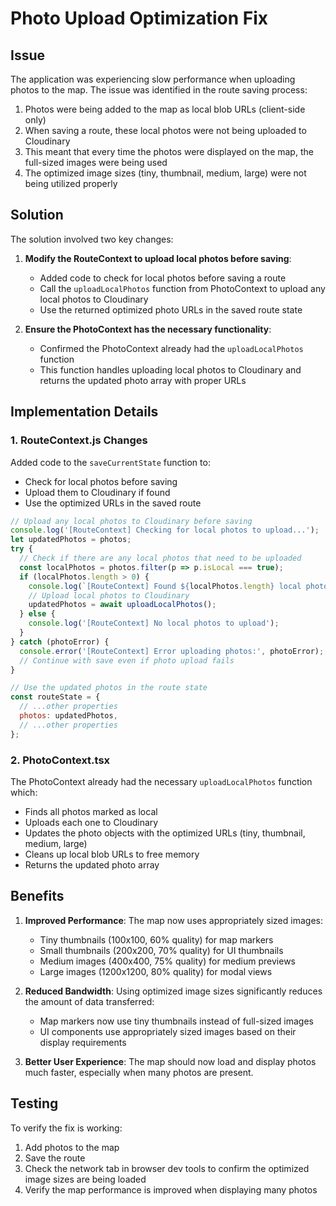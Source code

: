 # Photo Upload Optimization Fix

## Issue

The application was experiencing slow performance when uploading photos to the map. The issue was identified in the route saving process:

1. Photos were being added to the map as local blob URLs (client-side only)
2. When saving a route, these local photos were not being uploaded to Cloudinary
3. This meant that every time the photos were displayed on the map, the full-sized images were being used
4. The optimized image sizes (tiny, thumbnail, medium, large) were not being utilized properly

## Solution

The solution involved two key changes:

1. **Modify the RouteContext to upload local photos before saving**:
   - Added code to check for local photos before saving a route
   - Call the `uploadLocalPhotos` function from PhotoContext to upload any local photos to Cloudinary
   - Use the returned optimized photo URLs in the saved route state

2. **Ensure the PhotoContext has the necessary functionality**:
   - Confirmed the PhotoContext already had the `uploadLocalPhotos` function
   - This function handles uploading local photos to Cloudinary and returns the updated photo array with proper URLs

## Implementation Details

### 1. RouteContext.js Changes

Added code to the `saveCurrentState` function to:
- Check for local photos before saving
- Upload them to Cloudinary if found
- Use the optimized URLs in the saved route

```javascript
// Upload any local photos to Cloudinary before saving
console.log('[RouteContext] Checking for local photos to upload...');
let updatedPhotos = photos;
try {
  // Check if there are any local photos that need to be uploaded
  const localPhotos = photos.filter(p => p.isLocal === true);
  if (localPhotos.length > 0) {
    console.log(`[RouteContext] Found ${localPhotos.length} local photos to upload`);
    // Upload local photos to Cloudinary
    updatedPhotos = await uploadLocalPhotos();
  } else {
    console.log('[RouteContext] No local photos to upload');
  }
} catch (photoError) {
  console.error('[RouteContext] Error uploading photos:', photoError);
  // Continue with save even if photo upload fails
}

// Use the updated photos in the route state
const routeState = {
  // ...other properties
  photos: updatedPhotos,
  // ...other properties
};
```

### 2. PhotoContext.tsx

The PhotoContext already had the necessary `uploadLocalPhotos` function which:
- Finds all photos marked as local
- Uploads each one to Cloudinary
- Updates the photo objects with the optimized URLs (tiny, thumbnail, medium, large)
- Cleans up local blob URLs to free memory
- Returns the updated photo array

## Benefits

1. **Improved Performance**: The map now uses appropriately sized images:
   - Tiny thumbnails (100x100, 60% quality) for map markers
   - Small thumbnails (200x200, 70% quality) for UI thumbnails
   - Medium images (400x400, 75% quality) for medium previews
   - Large images (1200x1200, 80% quality) for modal views

2. **Reduced Bandwidth**: Using optimized image sizes significantly reduces the amount of data transferred:
   - Map markers now use tiny thumbnails instead of full-sized images
   - UI components use appropriately sized images based on their display requirements

3. **Better User Experience**: The map should now load and display photos much faster, especially when many photos are present.

## Testing

To verify the fix is working:
1. Add photos to the map
2. Save the route
3. Check the network tab in browser dev tools to confirm the optimized image sizes are being loaded
4. Verify the map performance is improved when displaying many photos
